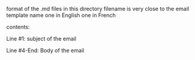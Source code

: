 format of the .md files in this directory
filename is very close to the email template name one in English one in French 

contents: 

Line #1: subject of the email 

Line #4-End:  Body of the email 
